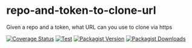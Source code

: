 # repo-and-token-to-clone-url
Given a repo and a token, what URL can you use to clone via https

[![Coverage Status](https://coveralls.io/repos/github/violinist-dev/repo-and-token-to-clone-url/badge.svg?branch=main)](https://coveralls.io/github/violinist-dev/repo-and-token-to-clone-url?branch=main)
[![Test](https://github.com/violinist-dev/repo-and-token-to-clone-url/actions/workflows/test.yml/badge.svg)](https://github.com/violinist-dev/repo-and-token-to-clone-url/actions/workflows/test.yml)
[![Packagist Version](https://img.shields.io/packagist/v/violinist-dev/repo-and-token-to-clone-url)](https://packagist.org/packages/violinist-dev/repo-and-token-to-clone-url)
[![Packagist Downloads](https://img.shields.io/packagist/dt/violinist-dev/repo-and-token-to-clone-url)](https://packagist.org/packages/violinist-dev/repo-and-token-to-clone-url)
